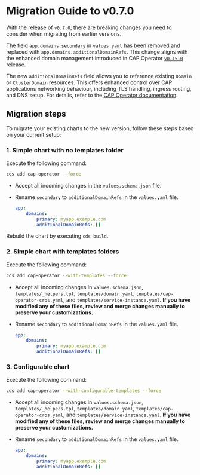 # Migration Guide to v0.7.0

With the release of `v0.7.0`, there are breaking changes you need to consider when migrating from earlier versions.

The field `app.domains.secondary` in `values.yaml` has been removed and replaced with `app.domains.additionalDomainRefs`. This change aligns with the enhanced domain management introduced in CAP Operator [`v0.15.0`](https://github.com/SAP/cap-operator/releases/tag/v0.15.0) release.

The new `additionalDomainRefs` field allows you to reference existing `Domain` or `ClusterDomain` resources. This offers enhanced control over CAP applications networking behaviour, including TLS handling, ingress routing, and DNS setup. For details, refer to the [CAP Operator documentation](https://sap.github.io/cap-operator/docs/usage/domain-management).


## Migration steps

To migrate your existing charts to the new version, follow these steps based on your current setup:

### 1. Simple chart with no templates folder

Execute the following command:

```sh
cds add cap-operator --force
```
- Accept all incoming changes in the `values.schema.json` file.

- Rename `secondary` to `additionalDomainRefs` in the `values.yaml` file.

    ```yaml
    app:
        domains:
            primary: myapp.example.com
            additionalDomainRefs: []
    ```
Rebuild the chart by executing `cds build`.

### 2. Simple chart with templates folders

Execute the following command:

```sh
cds add cap-operator --with-templates --force
```

- Accept all incoming changes in `values.schema.json`, `templates/_helpers.tpl`, `templates/domain.yaml`, `templates/cap-operator-cros.yaml`, and `templates/service-instance.yaml`. **If you have modified any of these files, review and merge changes manually to preserve your customizations.**

- Rename `secondary` to `additionalDomainRefs` in the `values.yaml` file.

    ```yaml
    app:
        domains:
            primary: myapp.example.com
            additionalDomainRefs: []
    ```

### 3. Configurable chart

Execute the following command:

```sh
cds add cap-operator --with-configurable-templates --force
```

- Accept all incoming changes in `values.schema.json`, `templates/_helpers.tpl`, `templates/domain.yaml`, `templates/cap-operator-cros.yaml`, and `templates/service-instance.yaml`. **If you have modified any of these files, review and merge changes manually to preserve your customizations.**

- Rename `secondary` to `additionalDomainRefs` in the `values.yaml` file.

    ```yaml
    app:
        domains:
            primary: myapp.example.com
            additionalDomainRefs: []
    ```
